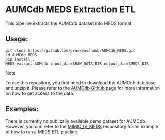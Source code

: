 # AUMCdb MEDS Extraction ETL

This pipeline extracts the AUMCdb dataset into MEDS format. 

## Usage:

```
git clone https://github.com/prockenschaub/AUMCdb_MEDS.git
cd AUMCdb_MEDS
pip install .
MEDS_extract-AUMCdb input_dir=$RAW_DATA_DIR output_dir=$MEDS_DIR
```

> [!NOTE]
> To use this repository, you first need to download the AUMCdb database and unzip it. Please refer to the [AUMCdb Github page](https://github.com/AmsterdamUMC/AmsterdamUMCdb) for more information on how to get access to the data. 

## Examples:

There is currently no publically available demo dataset for AUMCdb. However, you can refer to the [MIMIC_IV_MEDS](https://github.com/mmcdermott/MIMIC_IV_MEDS) respository for an example of how to run a MEDS ETL pipeline. 

